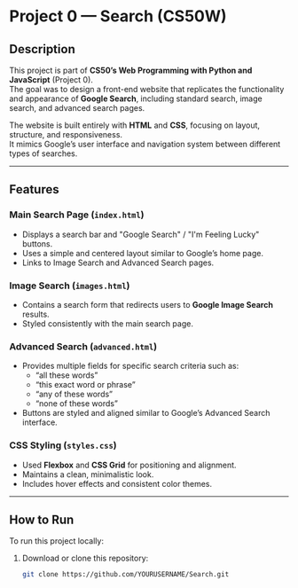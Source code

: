 # Project 0 — Search (CS50W)

## Description
This project is part of **CS50’s Web Programming with Python and JavaScript** (Project 0).  
The goal was to design a front-end website that replicates the functionality and appearance of **Google Search**, including standard search, image search, and advanced search pages.

The website is built entirely with **HTML** and **CSS**, focusing on layout, structure, and responsiveness.  
It mimics Google’s user interface and navigation system between different types of searches.

---

## Features
### Main Search Page (`index.html`)
- Displays a search bar and "Google Search" / "I'm Feeling Lucky" buttons.
- Uses a simple and centered layout similar to Google’s home page.
- Links to Image Search and Advanced Search pages.

### Image Search (`images.html`)
- Contains a search form that redirects users to **Google Image Search** results.
- Styled consistently with the main search page.

### Advanced Search (`advanced.html`)
- Provides multiple fields for specific search criteria such as:
  - “all these words”
  - “this exact word or phrase”
  - “any of these words”
  - “none of these words”
- Buttons are styled and aligned similar to Google’s Advanced Search interface.

### CSS Styling (`styles.css`)
- Used **Flexbox** and **CSS Grid** for positioning and alignment.
- Maintains a clean, minimalistic look.
- Includes hover effects and consistent color themes.

---

## How to Run
To run this project locally:

1. Download or clone this repository:
   ```bash
   git clone https://github.com/YOURUSERNAME/Search.git







   
